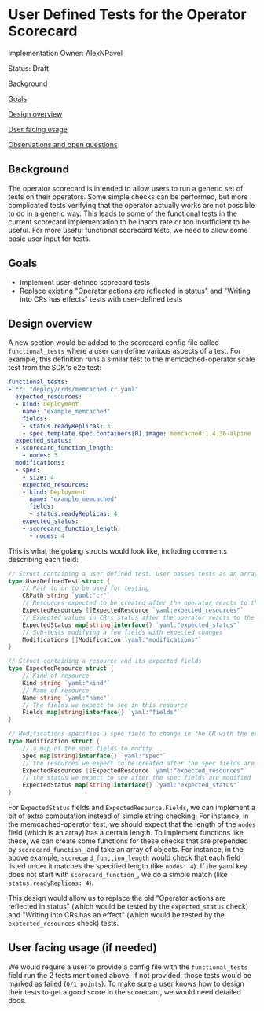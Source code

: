 # User Defined Tests for the Operator Scorecard

Implementation Owner: AlexNPavel

Status: Draft

[Background](#Background)

[Goals](#Goals)

[Design overview](#Design_overview)

[User facing usage](#User_facing_usage)

[Observations and open questions](#Observations_and_open_questions)

## Background

The operator scorecard is intended to allow users to run a generic set of tests on their operators. Some simple checks can be performed, but more complicated
tests verifying that the operator actually works are not possible to do in a generic way. This leads to some of the functional tests in the current scorecard
implementation to be inaccurate or too insufficient to be useful. For more useful functional scorecard tests, we need to allow some basic user input for tests.

## Goals

- Implement user-defined scorecard tests
- Replace existing "Operator actions are reflected in status" and "Writing into CRs has effects" tests with user-defined tests

## Design overview

A new section would be added to the scorecard config file called `functional_tests` where a user can define various aspects of a test. For example, this definition runs a similar test to the memcached-operator scale test from the SDK's e2e test:

```yaml
functional_tests:
- cr: "deploy/crds/memcached.cr.yaml"
  expected_resources:
  - kind: Deployment
    name: "example_memcached"
    fields:
    - status.readyReplicas: 3
    - spec.template.spec.containers[0].image: memcached:1.4.36-alpine
  expected_status:
  - scorecard_function_length:
    - nodes: 3
  modifications:
  - spec:
    - size: 4
    expected_resources:
    - kind: Deployment
      name: "example_memcached"
      fields:
      - status.readyReplicas: 4
    expected_status:
    - scorecard_function_length:
      - nodes: 4
```

This is what the golang structs would look like, including comments describing each field:

```go
// Struct containing a user defined test. User passes tests as an array using the `functional_tests` viper config
type UserDefinedTest struct {
    // Path to cr to be used for testing
    CRPath string `yaml:"cr"`
    // Resources expected to be created after the operator reacts to the CR
    ExpectedResources []ExpectedResource `yaml:expected_resources"`
    // Expected values in CR's status after the operator reacts to the CR
    ExpectedStatus map[string]interface{} `yaml:"expected_status"`
    // Sub-tests modifying a few fields with expected changes
    Modifications []Modification `yaml:"modifications"`
}

// Struct containing a resource and its expected fields
type ExpectedResource struct {
    // Kind of resource
    Kind string `yaml:"kind"`
    // Name of resource
    Name string `yaml:"name"`
    // The fields we expect to see in this resource
    Fields map[string]interface{} `yaml:"fields"`
}

// Modifications specifies a spec field to change in the CR with the expected results
type Modification struct {
    // a map of the spec fields to modify
    Spec map[string]interface{} `yaml:"spec"`
    // the resources we expect to be created after the spec fields are modified
    ExpectedResources []ExpectedResource `yaml:"expected_resources"`
    // the status we expect to see after the spec fields are modified
    ExpectedStatus map[string]interface{} `yaml:"expected_status"`
}
```

For `ExpectedStatus` fields and `ExpectedResource.Fields`, we can implement a bit of extra computation instead of simple string checking. For instance,
in the memcached-operator test, we should expect that the length of the `nodes` field (which is an array) has a certain length. To implement functions like
these, we can create some functions for these checks that are prepended by `scorecard_function_` and take an array of objects. For instance, in the above
example, `scorecard_function_length` would check that each field listed under it matches the specified length (like `nodes: 4`). If the yaml key does not
start with `scorecard_function_`, we do a simple match (like `status.readyReplicas: 4`).

This design would allow us to replace the old "Operator actions are reflected in status" (which would be tested by the `expected_status` check) and
"Writing into CRs has an effect" (which would be tested by the `exptected_resources` check) tests.

## User facing usage (if needed)

We would require a user to provide a config file with the `functional_tests` field run the 2 tests mentioned above. If not provided, those tests would be marked
as failed (`0/1 points`). To make sure a user knows how to design their tests to get a good score in the scorecard, we would need detailed docs.
